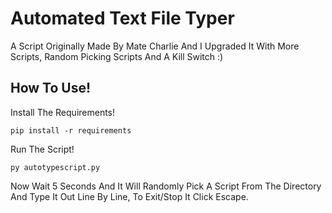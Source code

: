 # Automated Text File Typer
A Script Originally Made By Mate Charlie And I Upgraded It With More Scripts, Random Picking Scripts And A Kill Switch :)

## How To Use!

Install The Requirements!

```pip install -r requirements```

Run The Script!

```py autotypescript.py```

Now Wait 5 Seconds And It Will Randomly Pick A Script From The Directory And Type It Out Line By Line,
To Exit/Stop It Click Escape.
